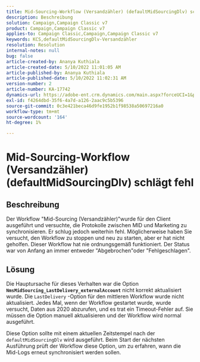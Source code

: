 ```yaml
---
title: Mid-Sourcing-Workflow (Versandzähler) (defaultMidSourcingDlv) schlägt fehl
description: Beschreibung
solution: Campaign,Campaign Classic v7
product: Campaign,Campaign Classic v7
applies-to: Campaign Classic,Campaign,Campaign Classic v7
keywords: KCS,defaultMidSourcingDlv-Versandzähler
resolution: Resolution
internal-notes: null
bug: false
article-created-by: Ananya Kuthiala
article-created-date: 5/10/2022 11:01:05 AM
article-published-by: Ananya Kuthiala
article-published-date: 5/10/2022 11:02:31 AM
version-number: 2
article-number: KA-17742
dynamics-url: https://adobe-ent.crm.dynamics.com/main.aspx?forceUCI=1&pagetype=entityrecord&etn=knowledgearticle&id=fcd8117b-50d0-ec11-a7b5-0022480a8e40
exl-id: f4264dbd-35f6-4a7d-a126-2aac9c5b5396
source-git-commit: 0c3e421beca46d9fe1952b1f98538a50697216a0
workflow-type: tm+mt
source-wordcount: '164'
ht-degree: 1%

---
```


# Mid-Sourcing-Workflow (Versandzähler) (defaultMidSourcingDlv) schlägt fehl

## Beschreibung

Der Workflow &quot;Mid-Sourcing (Versandzähler)&quot;wurde für den Client ausgeführt und versuchte, die Protokolle zwischen MID und Marketing zu synchronisieren. Er schlug jedoch weiterhin fehl. Möglicherweise haben Sie versucht, den Workflow zu stoppen und neu zu starten, aber er hat nicht geholfen. Dieser Workflow hat nie ordnungsgemäß funktioniert. Der Status war von Anfang an immer entweder &quot;Abgebrochen&quot;oder &quot;Fehlgeschlagen&quot;.

## Lösung


Die Hauptursache für dieses Verhalten war die Option<b> `NmsMidSourcing_LastDelivery_externalAccount`</b> nicht korrekt aktualisiert wurde. Die `LastDelivery` -Option für den mittleren Workflow wurde nicht aktualisiert. Jedes Mal, wenn der Workflow gestartet wurde, wurde versucht, Daten aus 2020 abzurufen, und es trat ein Timeout-Fehler auf. Sie müssen die Option manuell aktualisieren und der Workflow wird normal ausgeführt.

Diese Option sollte mit einem aktuellen Zeitstempel nach der `defaultMidSourcingDlv` wird ausgeführt. Beim Start der nächsten Ausführung prüft der Workflow diese Option, um zu erfahren, wann die Mid-Logs erneut synchronisiert werden sollen.

